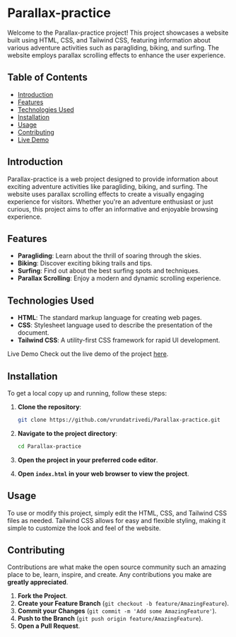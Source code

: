 
# Parallax-practice

Welcome to the Parallax-practice project! This project showcases a website built using HTML, CSS, and Tailwind CSS, featuring information about various adventure activities such as paragliding, biking, and surfing. The website employs parallax scrolling effects to enhance the user experience.

## Table of Contents

- [Introduction](#introduction)
- [Features](#features)
- [Technologies Used](#technologies-used)
- [Installation](#installation)
- [Usage](#usage)
- [Contributing](#contributing)
- [Live Demo](#live-demo)

## Introduction

Parallax-practice is a web project designed to provide information about exciting adventure activities like paragliding, biking, and surfing. The website uses parallax scrolling effects to create a visually engaging experience for visitors. Whether you're an adventure enthusiast or just curious, this project aims to offer an informative and enjoyable browsing experience.

## Features

- **Paragliding**: Learn about the thrill of soaring through the skies.
- **Biking**: Discover exciting biking trails and tips.
- **Surfing**: Find out about the best surfing spots and techniques.
- **Parallax Scrolling**: Enjoy a modern and dynamic scrolling experience.

## Technologies Used

- **HTML**: The standard markup language for creating web pages.
- **CSS**: Stylesheet language used to describe the presentation of the document.
- **Tailwind CSS**: A utility-first CSS framework for rapid UI development.

Live Demo
Check out the live demo of the project [here](https://665b28ec37abf659d4ca1c5c--scintillating-monstera-cfdc39.netlify.app/).

## Installation

To get a local copy up and running, follow these steps:

1. **Clone the repository**:
   ```sh
   git clone https://github.com/vrundatrivedi/Parallax-practice.git
   ```

2. **Navigate to the project directory**:
   ```sh
   cd Parallax-practice
   ```

3. **Open the project in your preferred code editor**.

4. **Open `index.html` in your web browser to view the project**.

## Usage

To use or modify this project, simply edit the HTML, CSS, and Tailwind CSS files as needed. Tailwind CSS allows for easy and flexible styling, making it simple to customize the look and feel of the website.

## Contributing

Contributions are what make the open source community such an amazing place to be, learn, inspire, and create. Any contributions you make are **greatly appreciated**.

1. **Fork the Project**.
2. **Create your Feature Branch** (`git checkout -b feature/AmazingFeature`).
3. **Commit your Changes** (`git commit -m 'Add some AmazingFeature'`).
4. **Push to the Branch** (`git push origin feature/AmazingFeature`).
5. **Open a Pull Request**.
